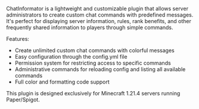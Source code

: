 ChatInformator is a lightweight and customizable plugin that allows server administrators to create custom chat commands with predefined messages. It's perfect for displaying server information, rules, rank benefits, and other frequently
shared information to players through simple commands.

Features:
- Create unlimited custom chat commands with colorful messages
- Easy configuration through the config.yml file
- Permission system for restricting access to specific commands
- Administrative commands for reloading config and listing all available commands
- Full color and formatting code support

This plugin is designed exclusively for Minecraft 1.21.4 servers running Paper/Spigot.
